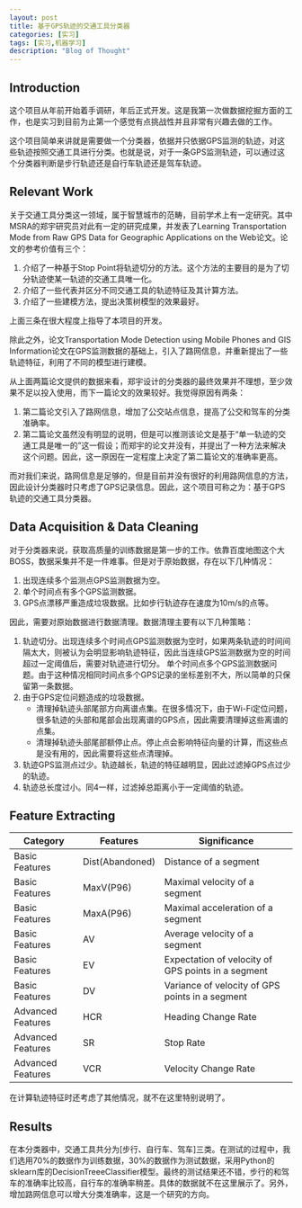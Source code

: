 ```yaml
---
layout: post
title: 基于GPS轨迹的交通工具分类器
categories: [实习]
tags: [实习,机器学习]
description: "Blog of Thought"
---
```


## Introduction
这个项目从年前开始着手调研，年后正式开发。这是我第一次做数据挖掘方面的工作，也是实习到目前为止第一个感觉有点挑战性并且非常有兴趣去做的工作。

这个项目简单来讲就是需要做一个分类器，依据并只依据GPS监测的轨迹，对这些轨迹按照交通工具进行分类。也就是说，对于一条GPS监测轨迹，可以通过这个分类器判断是步行轨迹还是自行车轨迹还是驾车轨迹。

## Relevant Work
关于交通工具分类这一领域，属于智慧城市的范畴，目前学术上有一定研究。其中MSRA的郑宇研究员对此有一定的研究成果，并发表了Learning Transportation Mode from Raw GPS Data for Geographic Applications on the Web论文。论文的参考价值有三个：

1. 介绍了一种基于Stop Point将轨迹切分的方法。这个方法的主要目的是为了切分轨迹使某一轨迹的交通工具唯一化。
2. 介绍了一些代表并区分不同交通工具的轨迹特征及其计算方法。
3. 介绍了一些建模方法，提出决策树模型的效果最好。

上面三条在很大程度上指导了本项目的开发。

除此之外，论文Transportation Mode Detection using Mobile Phones and GIS Information论文在GPS监测数据的基础上，引入了路网信息，并重新提出了一些轨迹特征，利用了不同的模型进行建模。

从上面两篇论文提供的数据来看，郑宇设计的分类器的最终效果并不理想，至少效果不足以投入使用，而下一篇论文的效果较好。我觉得原因有两条：

1. 第二篇论文引入了路网信息，增加了公交站点信息，提高了公交和驾车的分类准确率。
2. 第二篇论文虽然没有明显的说明，但是可以推测该论文是基于“单一轨迹的交通工具是唯一的”这一假设；而郑宇的论文并没有，并提出了一种方法来解决这个问题。因此，这一原因在一定程度上决定了第二篇论文的准确率更高。

而对我们来说，路网信息是足够的，但是目前并没有很好的利用路网信息的方法，因此设计分类器时只考虑了GPS记录信息。因此，这个项目可称之为：基于GPS轨迹的交通工具分类器。

## Data Acquisition & Data Cleaning
对于分类器来说，获取高质量的训练数据是第一步的工作。依靠百度地图这个大BOSS，数据采集并不是一件难事。但是对于原始数据，存在以下几种情况：

1. 出现连续多个监测点GPS监测数据为空。
2. 单个时间点有多个GPS监测数据。
3. GPS点漂移严重造成垃圾数据。比如步行轨迹存在速度为10m/s的点等。

因此，需要对原始数据进行数据清理。数据清理主要有以下几种策略：
1. 轨迹切分。出现连续多个时间点GPS监测数据为空时，如果两条轨迹的时间间隔太大，则被认为会明显影响轨迹特征，因此当连续GPS监测数据为空的时间超过一定阈值后，需要对轨迹进行切分。
单个时间点多个GPS监测数据问题。由于这种情况相同时间点多个GPS记录的坐标差别不大，所以简单的只保留第一条数据。
2. 由于GPS定位问题造成的垃圾数据。
    * 清理掉轨迹头部尾部方向离谱点集。在很多情况下，由于Wi-Fi定位问题，很多轨迹的头部和尾部会出现离谱的GPS点，因此需要清理掉这些离谱的点集。
    * 清理掉轨迹头部尾部额停止点。停止点会影响特征向量的计算，而这些点是没有用的，因此需要将这些点清理掉。
4. 轨迹GPS监测点过少。轨迹越长，轨迹的特征越明显，因此过滤掉GPS点过少的轨迹。
5. 轨迹总长度过小。同4一样，过滤掉总距离小于一定阈值的轨迹。

## Feature Extracting

Category | Features | Significance
--- | --- | ---
Basic Features | Dist(Abandoned) | Distance of a segment
Basic Features | MaxV(P96) | Maximal velocity of a segment
Basic Features | MaxA(P96) | Maximal acceleration of a segment
Basic Features | AV | Average velocity of a segment
Basic Features | EV | Expectation of velocity of GPS points in a segment
Basic Features | DV | Variance of velocity of GPS points in a segment
Advanced Features |	HCR | Heading Change Rate
Advanced Features | SR  | Stop Rate
Advanced Features | VCR | Velocity Change Rate

在计算轨迹特征时还考虑了其他情况，就不在这里特别说明了。

## Results
在本分类器中，交通工具共分为[步行、自行车、驾车]三类。在测试的过程中，我们选用70%的数据作为训练数据，30%的数据作为测试数据，采用Python的sklearn库的DecisionTreeeClassifier模型。最终的测试结果还不错，步行的和驾车的准确率比较高，自行车的准确率稍差。具体的数据就不在这里展示了。另外，增加路网信息可以增大分类准确率，这是一个研究的方向。
